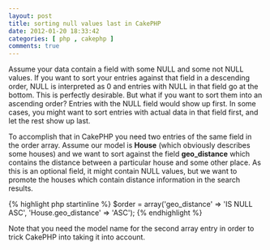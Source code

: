 ```yaml
---
layout: post
title: sorting null values last in CakePHP
date: 2012-01-20 18:33:42
categories: [ php , cakephp ]
comments: true
---
```

Assume your data contain a field with some NULL and some not NULL values.
If you want to sort your entries against that field in a descending order, NULL
is interpreted as 0 and entries with NULL in that field go at the bottom.
This is perfectly desirable. But what if you want to sort them into an ascending order?
Entries with the NULL field would show up first. In some cases, you might want to sort
entries with actual data in that field first, and let the rest show up last.

To accomplish that in CakePHP you need two entries of the same field in the order array.
Assume our model is **House** (which obviously describes some houses) and we want to sort
against the field **geo_distance** which contains the distance between a particular house and
some other place. As this is an optional field, it might contain NULL values, but we want
to promote the houses which contain distance information in the search results.

{% highlight php startinline %}
$order = array('geo_distance' => 'IS NULL ASC', 'House.geo_distance' => 'ASC');
{% endhighlight %}

Note that you need the model name for the second array entry in order to trick CakePHP into
taking it into account.
